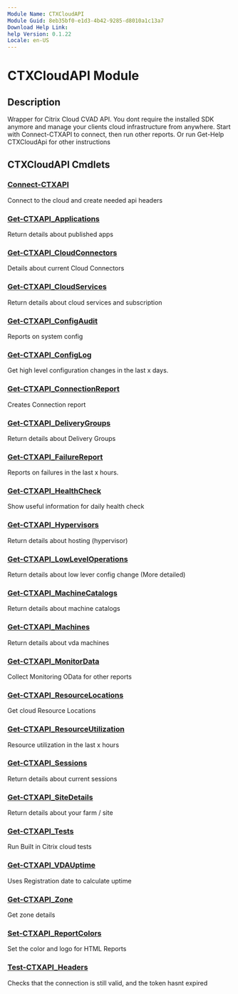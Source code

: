 ```yaml
---
Module Name: CTXCloudAPI
Module Guid: 8eb35bf0-e1d3-4b42-9285-d8010a1c13a7
Download Help Link:
help Version: 0.1.22
Locale: en-US
---
```


# CTXCloudAPI Module
## Description
Wrapper for Citrix Cloud CVAD API. You dont require the installed SDK anymore and manage your clients cloud infrastructure from anywhere. 
    Start with Connect-CTXAPI to connect, then run other reports.
    Or run Get-Help CTXCloudApi for other instructions

## CTXCloudAPI Cmdlets
### [Connect-CTXAPI](Connect-CTXAPI.md)
Connect to the cloud and create needed api headers

### [Get-CTXAPI_Applications](Get-CTXAPI_Applications.md)
Return details about published apps

### [Get-CTXAPI_CloudConnectors](Get-CTXAPI_CloudConnectors.md)
Details about current Cloud Connectors

### [Get-CTXAPI_CloudServices](Get-CTXAPI_CloudServices.md)
Return details about cloud services and subscription

### [Get-CTXAPI_ConfigAudit](Get-CTXAPI_ConfigAudit.md)
Reports on system config

### [Get-CTXAPI_ConfigLog](Get-CTXAPI_ConfigLog.md)
Get high level configuration changes in the last x days.

### [Get-CTXAPI_ConnectionReport](Get-CTXAPI_ConnectionReport.md)
Creates Connection report

### [Get-CTXAPI_DeliveryGroups](Get-CTXAPI_DeliveryGroups.md)
Return details about Delivery Groups

### [Get-CTXAPI_FailureReport](Get-CTXAPI_FailureReport.md)
Reports on failures in the last x hours.

### [Get-CTXAPI_HealthCheck](Get-CTXAPI_HealthCheck.md)
Show useful information for daily health check

### [Get-CTXAPI_Hypervisors](Get-CTXAPI_Hypervisors.md)
Return details about hosting (hypervisor)

### [Get-CTXAPI_LowLevelOperations](Get-CTXAPI_LowLevelOperations.md)
Return details about low lever config change (More detailed)

### [Get-CTXAPI_MachineCatalogs](Get-CTXAPI_MachineCatalogs.md)
Return details about machine catalogs

### [Get-CTXAPI_Machines](Get-CTXAPI_Machines.md)
Return details about vda machines

### [Get-CTXAPI_MonitorData](Get-CTXAPI_MonitorData.md)
Collect Monitoring OData for other reports

### [Get-CTXAPI_ResourceLocations](Get-CTXAPI_ResourceLocations.md)
Get cloud Resource Locations

### [Get-CTXAPI_ResourceUtilization](Get-CTXAPI_ResourceUtilization.md)
Resource utilization in the last x hours

### [Get-CTXAPI_Sessions](Get-CTXAPI_Sessions.md)
Return details about current sessions

### [Get-CTXAPI_SiteDetails](Get-CTXAPI_SiteDetails.md)
Return details about your farm / site

### [Get-CTXAPI_Tests](Get-CTXAPI_Tests.md)
Run Built in Citrix cloud tests

### [Get-CTXAPI_VDAUptime](Get-CTXAPI_VDAUptime.md)
Uses Registration date to calculate uptime

### [Get-CTXAPI_Zone](Get-CTXAPI_Zone.md)
Get zone details

### [Set-CTXAPI_ReportColors](Set-CTXAPI_ReportColors.md)
Set the color and logo for HTML Reports

### [Test-CTXAPI_Headers](Test-CTXAPI_Headers.md)
Checks that the connection is still valid, and the token hasnt expired

